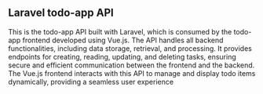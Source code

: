## Laravel todo-app API
This is the todo-app API built with Laravel, which is consumed by the todo-app frontend developed using Vue.js. The API handles all backend functionalities, including data storage, retrieval, and processing. It provides endpoints for creating, reading, updating, and deleting tasks, ensuring secure and efficient communication between the frontend and the backend. The Vue.js frontend interacts with this API to manage and display todo items dynamically, providing a seamless user experience


